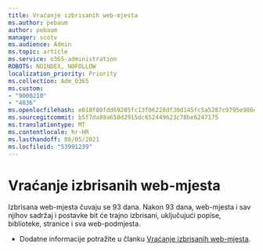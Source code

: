 ```yaml
---
title: Vraćanje izbrisanih web-mjesta
ms.author: pebaum
author: pebaum
manager: scotv
ms.audience: Admin
ms.topic: article
ms.service: o365-administration
ROBOTS: NOINDEX, NOFOLLOW
localization_priority: Priority
ms.collection: Adm_O365
ms.custom:
- "9000210"
- "4836"
ms.openlocfilehash: e018f80fdd69205fc13f06228df30d145fc5a5287c9795e986e96cdee3e7a67c
ms.sourcegitcommit: b5f7da89a650d2915dc652449623c78be6247175
ms.translationtype: MT
ms.contentlocale: hr-HR
ms.lasthandoff: 08/05/2021
ms.locfileid: "53991239"
---
```

# <a name="restore-deleted-sites"></a>Vraćanje izbrisanih web-mjesta

Izbrisana web-mjesta čuvaju se 93 dana. Nakon 93 dana, web-mjesta i sav njihov sadržaj i postavke bit će trajno izbrisani, uključujući popise, biblioteke, stranice i sva web-podmjesta.

- Dodatne informacije potražite u članku [Vraćanje izbrisanih web-mjesta](https://docs.microsoft.com/sharepoint/restore-deleted-site-collection).
